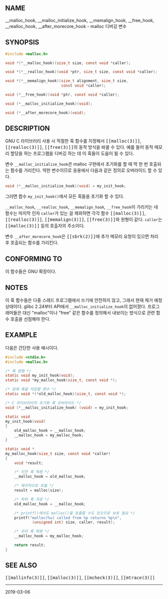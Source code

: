 ## NAME

__malloc_hook, __malloc_initialize_hook, __memalign_hook, __free_hook, __realloc_hook, __after_morecore_hook - malloc 디버깅 변수

## SYNOPSIS

```c
#include <malloc.h>

void *(*__malloc_hook)(size_t size, const void *caller);

void *(*__realloc_hook)(void *ptr, size_t size, const void *caller);

void *(*__memalign_hook)(size_t alignment, size_t size,
                         const void *caller);

void (*__free_hook)(void *ptr, const void *caller);

void (*__malloc_initialize_hook)(void);

void (*__after_morecore_hook)(void);
```

## DESCRIPTION

GNU C 라이브러리 사용 시 적절한 훅 함수를 지정해서 <tt>[[malloc(3)]]</tt>, <tt>[[realloc(3)]]</tt>, <tt>[[free(3)]]</tt>의 동작 방식을 바꿀 수 있다. 예를 들어 동적 메모리 할당을 하는 프로그램을 디버깅 하는 데 이 훅들이 도움이 될 수 있다.

변수 `__malloc_initialize_hook`은 malloc 구현에서 초기화를 할 때 딱 한 번 호출되는 함수를 가리킨다. 약한 변수이므로 응용에서 다음과 같은 정의로 오버라이드 할 수 있다.

```c
void (*__malloc_initialize_hook)(void) = my_init_hook;
```

그러면 함수 `my_init_hook()`에서 모든 훅들을 초기화 할 수 있다.

`__malloc_hook`, `__realloc_hook`, `__memalign_hook`, `__free_hook`이 가리키는 네 함수는 마지막 인자 `caller`가 있는 걸 제외하면 각각 함수 <tt>[[malloc(3)]]</tt>, <tt>[[realloc(3)]]</tt>, <tt>[[memalign(3)]]</tt>, <tt>[[free(3)]]</tt>와 원형이 같다. `caller`는 <tt>[[malloc(3)]]</tt> 등의 호출자의 주소이다.

변수 `__after_morecore_hook`은 <tt>[[sbrk(2)]]</tt>에 추가 메모리 요청이 있으면 처리 후 호출되는 함수를 가리킨다.

## CONFORMING TO

이 함수들은 GNU 확장이다.

## NOTES

이 훅 함수들은 다중 스레드 프로그램에서 쓰기에 안전하지 않고, 그래서 현재 제거 예정 상태이다. glibc 2.24부터 API에서 `__malloc_initialize_hook`이 없어졌다. 프로그래머들은 대신 "malloc"이나 "free" 같은 함수를 정의해서 내보이는 방식으로 관련 함수 호출을 선점해야 한다.

## EXAMPLE

다음은 간단한 사용 예시이다.

```c
#include <stdio.h>
#include <malloc.h>

/* 훅 원형 */
static void my_init_hook(void);
static void *my_malloc_hook(size_t, const void *);

/* 원래 훅을 저장할 변수 */
static void *(*old_malloc_hook)(size_t, const void *);

/* C 라이브러리의 초기화 훅 오버라이드 */
void (*__malloc_initialize_hook) (void) = my_init_hook;

static void
my_init_hook(void)
{
    old_malloc_hook = __malloc_hook;
    __malloc_hook = my_malloc_hook;
}

static void *
my_malloc_hook(size_t size, const void *caller)
{
    void *result;

    /* 이전 훅 복원 */
    __malloc_hook = old_malloc_hook;

    /* 재귀적으로 호출 */
    result = malloc(size);

    /* 하위 훅 저장 */
    old_malloc_hook = __malloc_hook;

    /* printf()에서도 malloc()을 호출할 수도 있으므로 보호 필요 */
    printf("malloc(%u) called from %p returns %p\n",
            (unsigned int) size, caller, result);

    /* 우리 훅 복원 */
    __malloc_hook = my_malloc_hook;

    return result;
}
```

## SEE ALSO

<tt>[[mallinfo(3)]]</tt>, <tt>[[malloc(3)]]</tt>, <tt>[[mcheck(3)]]</tt>, <tt>[[mtrace(3)]]</tt>

----

2019-03-06

